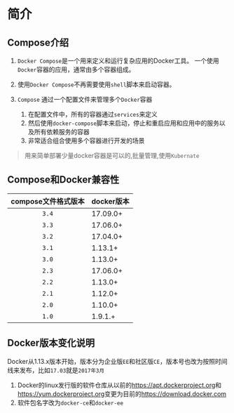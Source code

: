 # 简介

## Compose介绍

1. `Docker Compose`是一个用来定义和运行复杂应用的Docker工具。
  一个使用`Docker`容器的应用，通常由多个容器组成。
2. 使用`Docker Compose`不再需要使用`shell`脚本来启动容器。

3. `Compose` 通过一个配置文件来管理多个`Docker`容器
    1. 在配置文件中，所有的容器通过`services`来定义
    2. 然后使用`docker-compose`脚本来启动，停止和重启应用和应用中的服务以及所有依赖服务的容器
    3. 非常适合组合使用多个容器进行开发的场景

> 用来简单部署少量docker容器是可以的,批量管理,使用`Kubernate`

## Compose和Docker兼容性

| compose文件格式版本 | docker版本|
| :--------------: | ------- |
| `3.4` | 17.09.0+ |
| `3.3` | 17.06.0+ |
| `3.2` | 17.04.0+ |
|`3.1` | 1.13.1+|
|`3.0`| 1.13.0+ |
|`2.3`| 17.06.0+|
|`2.2`| 1.13.0+|
|`2.1` | 1.12.0+|
|`2.0`| 1.10.0+|
|`1.0` | 1.9.1.+|

## Docker版本变化说明

Docker从1.13.x版本开始，版本分为企业版`EE`和社区版`CE`，版本号也改为按照时间线来发布，比如`17.03`就是`2017年3月`

1. Docker的linux发行版的软件仓库从以前的<https://apt.dockerproject.org>和<https://yum.dockerproject.org>变更为目前的<https://download.docker.com>
2. 软件包名字改为`docker-ce`和`docker-ee`

